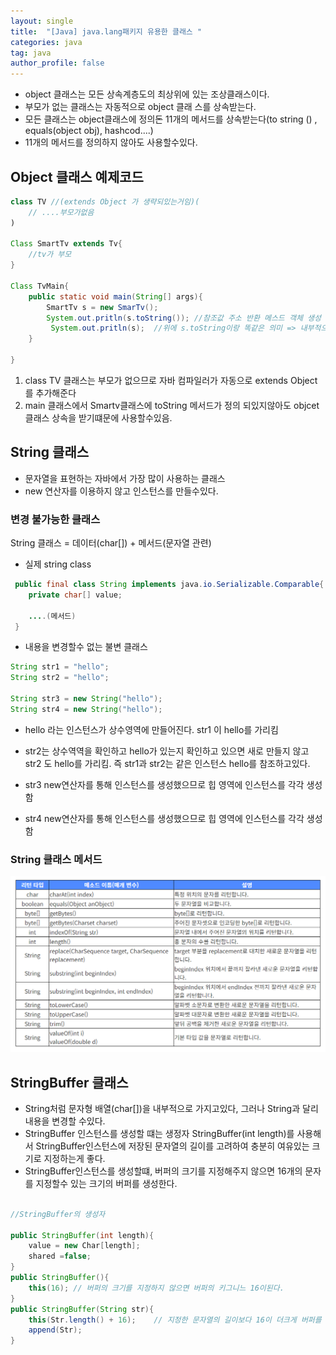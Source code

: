 ```yaml
---
layout: single
title:  "[Java] java.lang패키지 유용한 클래스 "
categories: java
tag: java
author_profile: false
---
```


* object 클래스는 모든 상속계층도의 최상위에 있는 조상클래스이다.
* 부모가 없는 클래스는 자동적으로   object 클래 스를 상속받는다.
* 모든 클래스는 object클래스에 정의돈 11개의 메서드를 상속받는다(to string () , equals(object obj), hashcod....)
* 11개의 메서드를 정의하지 않아도 사용할수있다.

## Object 클래스 예제코드
```java
class TV //(extends Object 가 생략되있는거임)(
    // ....부모가없음
)

Class SmartTv extends Tv{
    //tv가 부모 
}

Class TvMain{
    public static void main(String[] args){
        SmartTv s = new SmarTv();
        System.out.pritln(s.toString()); //참조값 주소 반환 메스드 객체 생성 업이 바로사용가능
         System.out.pritln(s);  //위에 s.toString이랑 똑같은 의미 => 내부적으로 toString을 호출함.
    }
 
}

```

1. class TV 클래스는 부모가 없으므로 자바 컴파일러가 자동으로 extends Object 를 추가해준다
2. main 클래스에서 Smartv클래스에 toString 메서드가 정의 되있지않아도 objcet클래스 상속을 받기떄문에 사용할수있음.


## String 클래스
* 문자열을 표현하는 자바에서 가장 많이 사용하는 클래스
* new 연산자를 이용하지 않고 인스턴스를 만들수있다.


### 변경 불가능한 클래스 
String  클래스 = 데이터(char[]) + 메서드(문자열 관련)

* 실제 string class 

```java
 public final class String implements java.io.Serializable.Comparable{
    private char[] value;

    ....(메서드)
 }
```

* 내용을 변경할수 없는 불변 클래스 

```java
String str1 = "hello";
String str2 = "hello";

String str3 = new String("hello");
String str4 = new String("hello");
```

*  hello 라는 인스턴스가 상수영역에 만들어진다. str1 이 hello를 가리킴
*  str2는 상수역역을 확인하고 hello가 있는지 확인하고 있으면 새로 만들지 않고 str2 도 hello를 가리킴. 즉 str1과 str2는 같은 인스턴스 hello를 참조하고있다.

* str3 new연산자를 통해 인스턴스를 생성했으므로 힙 영역에 인스턴스를 각각 생성함 
* str4 new연산자를 통해 인스턴스를 생성했으므로 힙 영역에 인스턴스를 각각 생성함 

### String 클래스 메서드
![image description](/assets/images/String.png)<br>



## StringBuffer 클래스


* String처럼 문자형 배열(char[])을 내부적으로 가지고있다, 그러나 String과 달리 내용을 변경할 수있다.
* StringBuffer 인스턴스를 생성할 떄는 생정자 StringBuffer(int length)를 사용해서 StringBuffer인스턴스에 저장된 문자열의 길이를 고려하여 충분히 여유있는 크기로 지정하는게 좋다.
* StringBuffer인스턴스를 생성할떄, 버퍼의 크기를 지정해주지 않으면 16개의 문자를 지정할수 있는 크기의 버퍼를 생성한다.

```java

//StringBuffer의 생성자 

public StringBuffer(int length){
    value = new Char[length];
    shared =false;
}
public StringBuffer(){
    this(16); // 버퍼의 크기를 지정하지 않으면 버퍼의 키그니느 16이된다.
}
public StringBuffer(String str){
    this(Str.length() + 16);    // 지정한 문자열의 길이보다 16이 더크게 버퍼를 생성한다.
    append(Str);               
}

```
